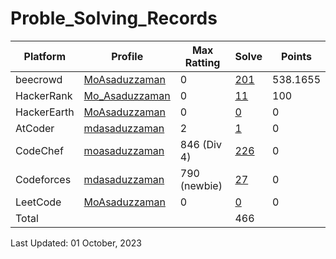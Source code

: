 # Proble_Solving_Records

| Platform | Profile | Max Ratting | Solve | Points |
| -- | -------- | ----------- | ----- | --------- |
| beecrowd | [MoAsaduzzaman](https://www.beecrowd.com.br/judge/en/profile/875460) | 0 | [201](https://github.com/MoAsaduzzaman/Probelm_Solving_beecrowd) | 538.1655 |
| HackerRank | [Mo_Asaduzzaman](https://www.hackerrank.com/md35_858) | 0 | [11](https://github.com/MoAsaduzzaman/Problem_Solving_HackerRank) | 100 |
| HackerEarth | [MoAsaduzzaman](https://www.hackerearth.com/@md35-858) | 0 | [0]() | 0 | 
| AtCoder | [mdasaduzzaman](https://atcoder.jp/users/mdasaduzzaman) | 2 | [1](https://github.com/MoAsaduzzaman/Problem_Solving_AtCoder) | 0 | 
| CodeChef | [moasaduzzaman](https://www.codechef.com/users/moasaduzzaman) | 846 (Div 4) | [226](https://github.com/MoAsaduzzaman/Problem_Solving_CodeChef) | 0 |
| Codeforces | [mdasaduzzaman](https://codeforces.com/profile/mdasaduzzaman)| 790 (newbie) | [27](https://github.com/MoAsaduzzaman/Problem_Solving_codeforces) | 0 |
| LeetCode | [MoAsaduzzaman](https://leetcode.com/md35-858/) | 0 | [0]() | 0 |
| Total |  |  | 466 |  |

Last Updated: 01 October, 2023
